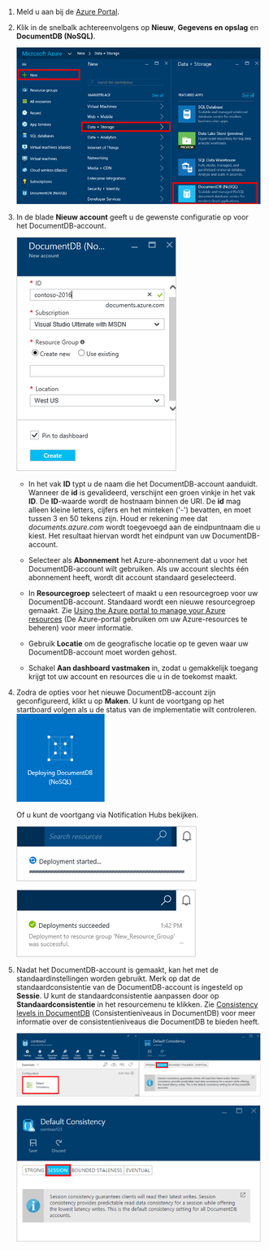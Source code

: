 1.  Meld u aan bij de [Azure Portal](https://portal.azure.com/).
2.  Klik in de snelbalk achtereenvolgens op **Nieuw**, **Gegevens en opslag** en **DocumentDB (NoSQL)**.

    ![Schermopname van Azure Portal waarbij Meer services en DocumentDB (NoSQL) zijn gemarkeerd](./media/documentdb-create-dbaccount/create-nosql-db-databases-json-tutorial-1.png)  

3. In de blade **Nieuw account** geeft u de gewenste configuratie op voor het DocumentDB-account.

    ![Schermopname van de nieuwe DocumentDB-blade](./media/documentdb-create-dbaccount/create-nosql-db-databases-json-tutorial-2.png)


    - In het vak **ID** typt u de naam die het DocumentDB-account aanduidt.  Wanneer de **id** is gevalideerd, verschijnt een groen vinkje in het vak **ID**. De **ID**-waarde wordt de hostnaam binnen de URI. De **id** mag alleen kleine letters, cijfers en het minteken ('-') bevatten, en moet tussen 3 en 50 tekens zijn. Houd er rekening mee dat *documents.azure.com* wordt toegevoegd aan de eindpuntnaam die u kiest. Het resultaat hiervan wordt het eindpunt van uw DocumentDB-account.

    - Selecteer als **Abonnement** het Azure-abonnement dat u voor het DocumentDB-account wilt gebruiken. Als uw account slechts één abonnement heeft, wordt dit account standaard geselecteerd.

    - In **Resourcegroep** selecteert of maakt u een resourcegroep voor uw DocumentDB-account.  Standaard wordt een nieuwe resourcegroep gemaakt. Zie [Using the Azure portal to manage your Azure resources](../articles/azure-portal/resource-group-portal.md) (De Azure-portal gebruiken om uw Azure-resources te beheren) voor meer informatie.

    - Gebruik **Locatie** om de geografische locatie op te geven waar uw DocumentDB-account moet worden gehost. 
    
    - Schakel **Aan dashboard vastmaken** in, zodat u gemakkelijk toegang krijgt tot uw account en resources die u in de toekomst maakt.  

4.  Zodra de opties voor het nieuwe DocumentDB-account zijn geconfigureerd, klikt u op **Maken**. U kunt de voortgang op het startboard volgen als u de status van de implementatie wilt controleren.  
    ![Schermopname van de tegel Maken op het startboard - Onlinedatabase maken](./media/documentdb-create-dbaccount/create-nosql-db-databases-json-tutorial-3.png)  

    Of u kunt de voortgang via Notification Hubs bekijken.  

    ![Snel databases maken: schermopname van Notification Hubs, waarop wordt weergegeven dat het DocumentDB-account wordt gemaakt](./media/documentdb-create-dbaccount/create-nosql-db-databases-json-tutorial-4.png)  

    ![Schermopname van Notification Hubs, waarop wordt weergegeven dat het DocumentDB-account is gemaakt en naar een resourcegroep is geïmplementeerd - melding van Onlinedatabase maken](./media/documentdb-create-dbaccount/create-nosql-db-databases-json-tutorial-5.png)

5.  Nadat het DocumentDB-account is gemaakt, kan het met de standaardinstellingen worden gebruikt. Merk op dat de standaardconsistentie van de DocumentDB-account is ingesteld op **Sessie**.  U kunt de standaardconsistentie aanpassen door op **Standaardconsistentie** in het resourcemenu te klikken. Zie [Consistency levels in DocumentDB](../articles/azure-portal/resource-group-portal.md) (Consistentieniveaus in DocumentDB) voor meer informatie over de consistentieniveaus die DocumentDB te bieden heeft.

    ![Schermopname van de blade Resourcegroep - begin met het ontwikkelen van de toepassing](./media/documentdb-create-dbaccount/create-nosql-db-databases-json-tutorial-6.png)  

    ![Schermopname van de blade Consistentieniveau - sessie Consistentie](./media/documentdb-create-dbaccount/create-nosql-db-databases-json-tutorial-7.png)  

[Procedure: een DocumentDB-account maken]: #Howto
[Volgende stappen]: #NextSteps
[documentdb-manage]:../articles/documentdb/documentdb-manage.md



<!-----HONumber=sep16_HO1-->


